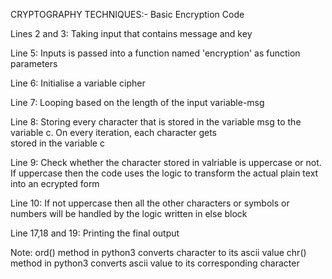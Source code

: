CRYPTOGRAPHY TECHNIQUES:- Basic Encryption Code

Lines 2 and 3: Taking input that contains message and key

Line 5: Inputs is passed into a function named 'encryption' as function parameters

Line 6: Initialise a variable cipher

Line 7: Looping based on the length of the input variable-msg

Line 8: Storing every character that is stored in the variable msg to the variable c. On every iteration, each character gets                              
        stored in the variable c
        
Line 9: Check whether the character stored in valriable is uppercase or not. If uppercase then the code uses the logic to transform 
        the actual plain text into an ecrypted form
        
Line 10: If not uppercase then all the other characters or symbols or numbers will be handled by the logic written in else block

Line 17,18 and 19: Printing the final output

Note: ord() method in python3 converts character to its ascii value
      chr() method in python3 converts ascii value to its corresponding character
